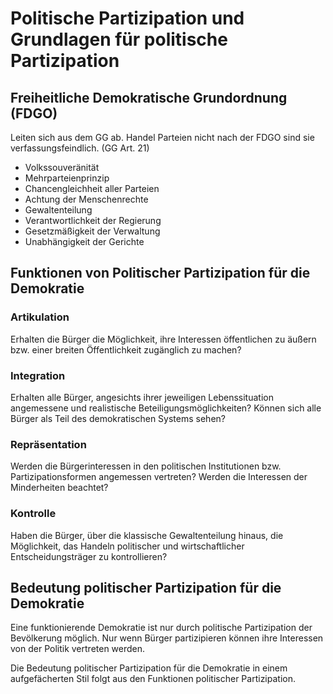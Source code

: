 # Politische Partizipation und Grundlagen für politische Partizipation

## Freiheitliche Demokratische Grundordnung (FDGO)

Leiten sich aus dem GG ab. Handel Parteien nicht nach der FDGO sind sie verfassungsfeindlich. (GG Art. 21)

- Volkssouveränität
- Mehrparteienprinzip
- Chancengleichheit aller Parteien
- Achtung der Menschenrechte
- Gewaltenteilung
- Verantwortlichkeit der Regierung
- Gesetzmäßigkeit der Verwaltung
- Unabhängigkeit der Gerichte

## Funktionen von Politischer Partizipation für die Demokratie

### Artikulation

Erhalten die Bürger die Möglichkeit, ihre Interessen öffentlichen zu äußern bzw. einer breiten Öffentlichkeit zugänglich zu machen?

### Integration

Erhalten alle Bürger, angesichts ihrer jeweiligen Lebenssituation angemessene und realistische Beteiligungsmöglichkeiten? Können sich alle Bürger als Teil des demokratischen Systems sehen?

### Repräsentation

Werden die Bürgerinteressen in den politischen Institutionen bzw. Partizipationsformen angemessen vertreten? Werden die Interessen der Minderheiten beachtet?

### Kontrolle

Haben die Bürger, über die klassische Gewaltenteilung hinaus, die Möglichkeit, das Handeln politischer und wirtschaftlicher Entscheidungsträger zu kontrollieren?

## Bedeutung politischer Partizipation für die Demokratie

Eine funktionierende Demokratie ist nur durch politische Partizipation der Bevölkerung möglich. Nur wenn Bürger partizipieren können ihre Interessen von der Politik vertreten werden.

Die Bedeutung politischer Partizipation für die Demokratie in einem aufgefächerten Stil folgt aus den Funktionen politischer Partizipation.
